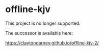 # offline-kjv

This project is no longer supported.

The successor is available here:

https://claytoncarney.github.io/offline-kjv-2/
